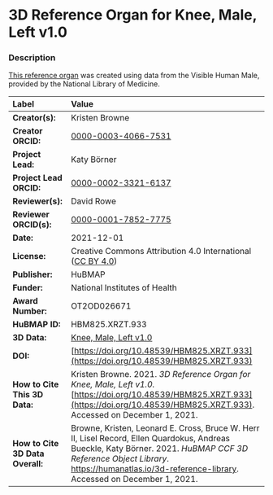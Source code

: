 # 3D Reference Organ for Knee, Male, Left v1.0

### Description
[This reference organ](https://humanatlas.io/3d-reference-library) was created using data from the Visible Human Male, provided by the National Library of Medicine.

| Label | Value |
| :------------- |:-------------|
| **Creator(s):** | Kristen Browne |
| **Creator ORCID:** | [0000-0003-4066-7531](https://orcid.org/0000-0003-4066-7531) |
| **Project Lead:** | Katy B&ouml;rner |
| **Project Lead ORCID:** | [0000-0002-3321-6137](https://orcid.org/0000-0002-3321-6137) |
| **Reviewer(s):** | David Rowe |
| **Reviewer ORCID(s):** |[0000-0001-7852-7775](https://doi.org/10.5072/0000-0001-7852-7775) |
| **Date:** | 2021-12-01 |
| **License:** | Creative Commons Attribution 4.0 International ([CC BY 4.0](https://creativecommons.org/licenses/by/4.0/)) |
| **Publisher:** | HuBMAP |
| **Funder:** | National Institutes of Health |
| **Award Number:** | OT2OD026671 |
| **HuBMAP ID:** | HBM825.XRZT.933 |
| **3D Data:** | [Knee, Male, Left v1.0](https://hubmapconsortium.github.io/ccf-releases/v1.1/models/VH_M_Knee_L.glb) |
| **DOI:** | [https://doi.org/10.48539/HBM825.XRZT.933](https://doi.org/10.48539/HBM825.XRZT.933) |
| **How to Cite This 3D Data:** | Kristen Browne. 2021. *3D Reference Organ for Knee, Male, Left v1.0.* [https://doi.org/10.48539/HBM825.XRZT.933](https://doi.org/10.48539/HBM825.XRZT.933). Accessed on December 1, 2021. |
| **How to Cite 3D Data Overall:** | Browne, Kristen, Leonard E. Cross, Bruce W. Herr II, Lisel Record, Ellen Quardokus, Andreas Bueckle, Katy B&ouml;rner. 2021. *HuBMAP CCF 3D Reference Object Library*. https://humanatlas.io/3d-reference-library. Accessed on December 1, 2021. |

